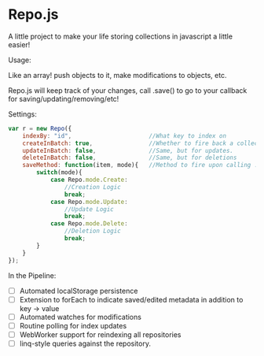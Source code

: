 Repo.js
=======
A little project to make your life storing collections in javascript a little easier!

Usage:

Like an array! push objects to it, make modifications to objects, etc.

Repo.js will keep track of your changes, call .save() to go to your callback for saving/updating/removing/etc!

Settings:
```javascript
var r = new Repo({
    indexBy: "id",                      //What key to index on
    createInBatch: true,                //Whether to fire back a collection of items or one item at a time
    updateInBatch: false,               //Same, but for updates.
    deleteInBatch: false,               //Same, but for deletions
    saveMethod: function(item, mode){   //Method to fire upon calling .save()
        switch(mode){
            case Repo.mode.Create:
                //Creation Logic
                break;
            case Repo.mode.Update:
                //Update Logic
                break;
            case Repo.mode.Delete:
                //Deletion Logic
                break;
        }
    }
});
```


In the Pipeline:

- [ ] Automated localStorage persistence
- [ ] Extension to forEach to indicate saved/edited metadata in addition to key -> value
- [ ] Automated watches for modifications
- [ ] Routine polling for index updates
- [ ] WebWorker support for reindexing all repositories
- [ ] linq-style queries against the repository.
